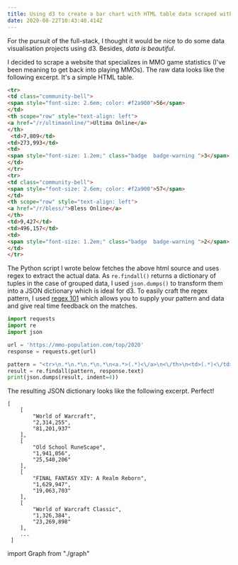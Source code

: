 ```yaml
---
title: Using d3 to create a bar chart with HTML table data scraped with Python
date: 2020-08-22T10:43:40.414Z
---
```

For the pursuit of the full-stack, I thought it would be nice to do some data visualisation projects using d3. Besides, *data is beautiful*. 

I decided to scrape a website that specializes in MMO game statistics (I've been meaning to get back into playing MMOs). The raw data looks like the following excerpt. It's a simple HTML table.

```html
<tr>
<td class="community-bell">
<span style="font-size: 2.6em; color: #f2a900">56</span>
</td>
<th scope="row" style="text-align: left">
<a href="/r/ultimaonline/">Ultima Online</a>
</th>
 <td>7,809</td>
<td>273,993</td>
<td>
<span style="font-size: 1.2em;" class="badge  badge-warning ">3</span>
</td>
</tr>
<tr>
<td class="community-bell">
<span style="font-size: 2.6em; color: #f2a900">57</span>
</td>
<th scope="row" style="text-align: left">
<a href="/r/bless/">Bless Online</a>
</th>
<td>9,427</td>
<td>496,157</td>
<td>
<span style="font-size: 1.2em;" class="badge  badge-warning ">2</span>
</td>
</tr>
```

The Python script I wrote below fetches the above html source and uses regex to extract the actual data. As `re.findall()` returns a dictionary of tuples in the case of grouped data, I used `json.dumps()` to transform them into a JSON dictionary which is ideal for d3. To easily craft the regex pattern, I used [regex 101](https://regex101.com/) which allows you to supply your pattern and data and give real time feedback on the matches. 

```python
import requests
import re
import json

url = 'https://mmo-population.com/top/2020'
response = requests.get(url)

pattern = "<tr>\n.*\n.*\n.*\n.*\n<a.*>(.*)<\/a>\n<\/th>\n<td>(.*)<\/td>\n<td>(.*)<\/td>"
result = re.findall(pattern, response.text)
print(json.dumps(result, indent=4))
```

The resulting JSON dictionary looks like the following excerpt. Perfect!

```
[
    [
        "World of Warcraft",
        "2,314,255",
        "81,201,937"
    ],
    [
        "Old School RuneScape",
        "1,941,056",
        "25,540,206"
    ],
    [
        "FINAL FANTASY XIV: A Realm Reborn",
        "1,629,947",
        "19,063,703"
    ],
    [
        "World of Warcraft Classic",
        "1,326,384",
        "23,269,898"
    ],
    ...
 ]
```

import Graph from "./graph"

<Graph />